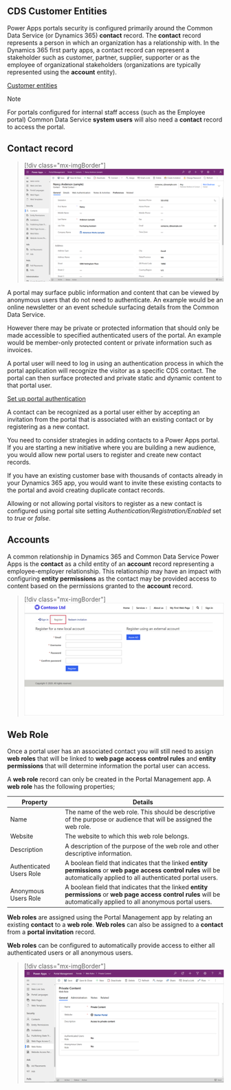 ## CDS Customer Entities

Power Apps portals security is configured primarily around  the Common Data Service (or Dynamics 365) **contact** record.  The **contact** record represents a person in which an organization has a relationship with.  In the Dynamics 365 first party apps, a contact record can represent a stakeholder such as customer, partner, supplier, supporter or as the employee of organizational stakeholders (organizations are typically represented using the **account** entity).

[Customer entities](https://docs.microsoft.com/powerapps/developer/common-data-service/customer-entities-account-contact/?azure-portal=true)

> [!NOTE]
> For portals configured for internal staff access (such as the Employee portal) Common Data Service **system users** will also need a **contact** record to access the portal.

## Contact record

<!--image of contact record -->
> [!div class="mx-imgBorder"]
> [![Contact record](../media/portal-contact.png)](../media/portal-contact.png#lightbox)

A portal may surface public information and content that can be viewed by anonymous users that do not need to authenticate.  An example would be an online newsletter or an event schedule surfacing details from the Common Data Service.

However there may be private or protected information that should only be made accessible to specified authenticated users of the portal.  An example would be member-only protected content or private information such as invoices.

A portal user will need to log in using an authentication process in which the portal application will recognize the visitor as a specific CDS contact.  The portal can then surface protected and private static and dynamic content to that portal user.

[Set up portal authentication](https://docs.microsoft.com/powerapps/maker/portals/configure/configure-portal-authentication/?azure-portal=true)

A contact can be recognized as a portal user either by accepting an invitation from the portal that is associated with an existing contact or by registering as a new contact.

You need to consider strategies in adding contacts to a Power Apps portal.  If you are starting a new initiative where you are building a new audience, you would allow new portal users to register and create new contact records.

If you have an existing customer base with thousands of contacts already in your Dynamics 365 app, you would want to invite these existing contacts to the portal and avoid creating duplicate contact records.

Allowing or not allowing portal visitors to register as a new contact is configured using portal site setting *Authentication/Registration/Enabled* set to *true* or *false*.

## Accounts

A common relationship in Dynamics 365 and Common Data Service Power Apps is the **contact** as a child entity of an **account** record representing a employee-employer relationship.  This relationship may have an impact with configuring **entity permissions** as the contact may be provided access to content based on the permissions granted to the **account** record.

<!--image of portal user registering-->
> [!div class="mx-imgBorder"]
> [![Contact Registration](../media/contact-registration.png)](../media/contact-registration.png#lightbox)

## Web Role

Once a portal user has an associated contact you will still need to assign **web roles** that will be linked to **web page access control rules** and **entity permissions** that will determine information the portal user can access.

A **web role** record can only be created in the Portal Management app.  A **web role** has the following properties;

| Property | Details |
| --- | --- |
| Name | The name of the web role.  This should be descriptive of the purpose or audience that will be assigned the web role. |
| Website | The website to which this web role belongs. |
| Description | A description of the purpose of the web role and other descriptive information. |
| Authenticated Users Role | A boolean field that indicates that the linked **entity permissions** or **web page access control rules** will be automatically applied to all authenticated portal users. |
| Anonymous Users Role |  A boolean field that indicates that the linked **entity permissions** or **web page access control rules** will be automatically applied to all anonymous portal users. |

**Web roles** are assigned using the Portal Management app by relating an existing **contact** to a **web role**.  **Web roles** can also be assigned to a **contact** from a **portal invitation** record.

**Web roles** can be configured to automatically provide access to either all authenticated users or all anonymous users.

> [!div class="mx-imgBorder"]
> [![Web role](../media/web-role.png)](../media/web-role.png#lightbox)
